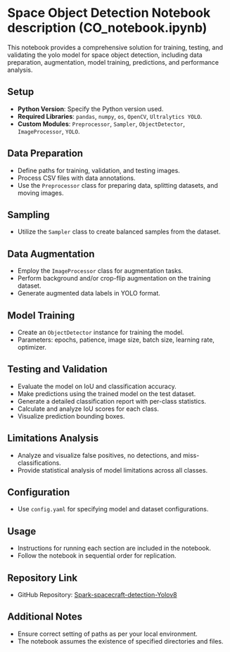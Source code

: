 

# Space Object Detection Notebook description (CO_notebook.ipynb)

This notebook provides a comprehensive solution for training, testing, and validating the yolo model for space object detection, including data preparation, augmentation, model training, predictions, and performance analysis.

## Setup
- **Python Version**: Specify the Python version used.
- **Required Libraries**: `pandas`, `numpy`, `os`, `OpenCV`, `Ultralytics YOLO`.
- **Custom Modules**: `Preprocessor`, `Sampler`, `ObjectDetector`, `ImageProcessor`, `YOLO`.

## Data Preparation
- Define paths for training, validation, and testing images.
- Process CSV files with data annotations.
- Use the `Preprocessor` class for preparing data, splitting datasets, and moving images.

## Sampling
- Utilize the `Sampler` class to create balanced samples from the dataset.

## Data Augmentation
- Employ the `ImageProcessor` class for augmentation tasks.
- Perform background and/or crop-flip augmentation on the training dataset.
- Generate augmented data labels in YOLO format.

## Model Training
- Create an `ObjectDetector` instance for training the model.
- Parameters: epochs, patience, image size, batch size, learning rate, optimizer.

## Testing and Validation
- Evaluate the model on IoU and classification accuracy.
- Make predictions using the trained model on the test dataset.
- Generate a detailed classification report with per-class statistics.
- Calculate and analyze IoU scores for each class.
- Visualize prediction bounding boxes.

## Limitations Analysis
- Analyze and visualize false positives, no detections, and miss-classifications.
- Provide statistical analysis of model limitations across all classes.

## Configuration
- Use `config.yaml` for specifying model and dataset configurations.

## Usage
- Instructions for running each section are included in the notebook.
- Follow the notebook in sequential order for replication.

## Repository Link
- GitHub Repository: [Spark-spacecraft-detection-Yolov8](https://github.com/AliMO77/Spark-spacecraft-detection-Yolov8)

## Additional Notes
- Ensure correct setting of paths as per your local environment.
- The notebook assumes the existence of specified directories and files.


